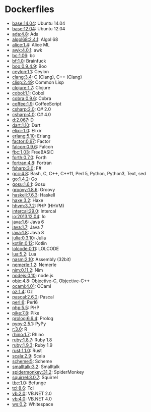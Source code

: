 # Dockerfiles

* [base:14.04](base:14.04/Dockerfiles): Ubuntu 14.04
* [base:12.04](base:12.04/Dockerfiles): Ubuntu 12.04
* [ada:4.8](ada:4.8/Dockerfiles): Ada
* [algol68:2.4.1](algol68:2.4.1/Dockerfiles): Algol 68
* [alice:1.4](alice:1.4/Dockerfiles): Alice ML
* [awk:4.0.1](awk:4.0.1/Dockerfiles): awk
* [bc:1.06](bc:1.06/Dockerfiles): bc
* [bf:1.0](bf:1.0/Dockerfiles): Brainfuck
* [boo:0.9.4.9](boo:0.9.4.9/Dockerfiles): Boo
* [ceylon:1.1](ceylon:1.1/Dockerfiles): Ceylon
* [clang:3.4](clang:3.4/Dockerfiles): C (Clang), C++ (Clang)
* [clisp:2.49](clisp:2.49/Dockerfiles): Common Lisp
* [clojure:1.7](clojure:1.7/Dockerfiles): Clojure
* [cobol:1.1](cobol:1.1/Dockerfiles): Cobol
* [cobra:0.9.6](cobra:0.9.6/Dockerfiles): Cobra
* [coffee:1.9](coffee:1.9/Dockerfiles): CoffeeScript
* [csharp:2.0](csharp:2.0/Dockerfiles): C# 2.0
* [csharp:4.0](csharp:4.0/Dockerfiles): C# 4.0
* [d:2.067](d:2.067/Dockerfiles): D
* [dart:1.10](dart:1.10/Dockerfiles): Dart
* [elixir:1.0](elixir:1.0/Dockerfiles): Elixir
* [erlang:5.10](erlang:5.10/Dockerfiles): Erlang
* [factor:0.97](factor:0.97/Dockerfiles): Factor
* [falcon:0.9.6](falcon:0.9.6/Dockerfiles): Falcon
* [fbc:1.03](fbc:1.03/Dockerfiles): FreeBASIC
* [forth:0.7.0](forth:0.7.0/Dockerfiles): Forth
* [fortran:4.8](fortran:4.8/Dockerfiles): Fortran
* [fsharp:3.0](fsharp:3.0/Dockerfiles): F#
* [gcc:4.8](gcc:4.8/Dockerfiles): Bash, C, C++, C++11, Perl 5, Python, Python3, Text, sed
* [go:1.4.2](go:1.4.2/Dockerfiles): Go
* [gosu:1.6.1](gosu:1.6.1/Dockerfiles): Gosu
* [groovy:1.8.6](groovy:1.8.6/Dockerfiles): Groovy
* [haskell:7.6.3](haskell:7.6.3/Dockerfiles): Haskell
* [haxe:3.2](haxe:3.2/Dockerfiles): Haxe
* [hhvm:3.7.2](hhvm:3.7.2/Dockerfiles): PHP (HHVM)
* [intercal:29.0](intercal:29.0/Dockerfiles): Intercal
* [io:2013.12.04](io:2013.12.04/Dockerfiles): Io
* [java:1.6](java:1.6/Dockerfiles): Java 6
* [java:1.7](java:1.7/Dockerfiles): Java 7
* [java:1.8](java:1.8/Dockerfiles): Java 8
* [julia:0.3.10](julia:0.3.10/Dockerfiles): Julia
* [kotlin:0.12](kotlin:0.12/Dockerfiles): Kotlin
* [lolcode:0.11](lolcode:0.11/Dockerfiles): LOLCODE
* [lua:5.2](lua:5.2/Dockerfiles): Lua
* [nasm:2.10](nasm:2.10/Dockerfiles): Assembly (32bit)
* [nemerle:1.2](nemerle:1.2/Dockerfiles): Nemerle
* [nim:0.11.2](nim:0.11.2/Dockerfiles): Nim
* [nodejs:0.10](nodejs:0.10/Dockerfiles): node.js
* [objc:4.8](objc:4.8/Dockerfiles): Objective-C, Objective-C++
* [ocaml:4.01](ocaml:4.01/Dockerfiles): OCaml
* [oz:1.4](oz:1.4/Dockerfiles): Oz
* [pascal:2.6.2](pascal:2.6.2/Dockerfiles): Pascal
* [perl:6](perl:6/Dockerfiles): Perl6
* [php:5.5](php:5.5/Dockerfiles): PHP
* [pike:7.8](pike:7.8/Dockerfiles): Pike
* [prolog:6.6.4](prolog:6.6.4/Dockerfiles): Prolog
* [pypy:2.5.1](pypy:2.5.1/Dockerfiles): PyPy
* [r:3.0](r:3.0/Dockerfiles): R
* [rhino:1.7](rhino:1.7/Dockerfiles): Rhino
* [ruby:1.8.7](ruby:1.8.7/Dockerfiles): Ruby 1.8
* [ruby:1.9.3](ruby:1.9.3/Dockerfiles): Ruby 1.9
* [rust:1.1.0](rust:1.1.0/Dockerfiles): Rust
* [scala:2.9](scala:2.9/Dockerfiles): Scala
* [scheme:5](scheme:5/Dockerfiles): Scheme
* [smalltalk:3.2](smalltalk:3.2/Dockerfiles): Smalltalk
* [spidermonkey:31.2](spidermonkey:31.2/Dockerfiles): SpiderMonkey
* [squirrel:3.0.7](squirrel:3.0.7/Dockerfiles): Squirrel
* [tbc:1.0](tbc:1.0/Dockerfiles): Befunge
* [tcl:8.6](tcl:8.6/Dockerfiles): Tcl
* [vb:2.0](vb:2.0/Dockerfiles): VB.NET 2.0
* [vb:4.0](vb:4.0/Dockerfiles): VB.NET 4.0
* [ws:0.2](ws:0.2/Dockerfiles): Whitespace
